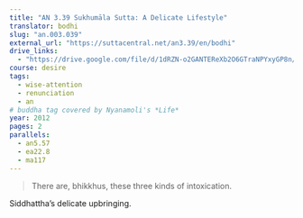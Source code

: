 ```yaml
---
title: "AN 3.39 Sukhumāla Sutta: A Delicate Lifestyle"
translator: bodhi
slug: "an.003.039"
external_url: "https://suttacentral.net/an3.39/en/bodhi"
drive_links:
  - "https://drive.google.com/file/d/1dRZN-o2GANTEReXb2O6GTraNPYxyGP8n/view?usp=drivesdk"
course: desire
tags:
  - wise-attention
  - renunciation
  - an
# buddha tag covered by Nyanamoli's *Life*
year: 2012
pages: 2
parallels:
  - an5.57
  - ea22.8
  - ma117
---
```


> There are, bhikkhus, these three kinds of intoxication.

Siddhattha’s delicate upbringing.
